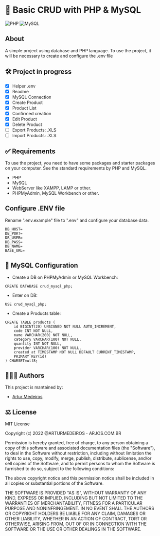# 🐘 Basic CRUD with PHP & MySQL

![PHP](https://img.shields.io/badge/-PHP-007bff?style=for-the-badge&logo=PHP&logoColor=ffffff)
![MySQL](https://img.shields.io/badge/-MySQL-f29111?style=for-the-badge&logo=MySQL&logoColor=ffffff)

## About
A simple project using database and PHP language. To use the project, it will be necessary to create and configure the .env file

## 🛠️ Project in progress
- [x] Helper .env
- [x] Readme
- [x] MySQL Connection
- [x] Create Product
- [x] Product List
- [x] Confirmed creation
- [x] Edit Product
- [x] Delete Product
- [ ] Export Products: .XLS
- [ ] Import Products: .XLS

## ✅ Requirements
To use the project, you need to have some packages and starter packages on your computer.
See the standard requirements by PHP and MySQL.

- PHP
- MySQL
- WebServer like XAMPP, LAMP or other.
- PHPMyAdmin, MySQL Workbench or other.

## Configure .ENV file

Rename ".env.example" file to ".env" and configure your database data.

```shell
DB_HOST=
DB_PORT=
DB_USER=
DB_PASS=
DB_NAME=
BASE_URL=
```

## 🐬 MySQL Configuration

- Create a DB on PHPMyAdmin or MySQL Workbench:

```shell
CREATE DATABASE crud_mysql_php;
```

- Enter on DB:

```shell
USE crud_mysql_php;
```

- Create a Products table:

```shell
CREATE TABLE products (
    id BIGINT(20) UNSIGNED NOT NULL AUTO_INCREMENT,
    code INT NOT NULL,
    name VARCHAR(200) NOT NULL,
    category VARCHAR(100) NOT NULL,
    quantity INT NOT NULL,
    provider VARCHAR(100) NOT NULL,
    created_at TIMESTAMP NOT NULL DEFAULT CURRENT_TIMESTAMP,
    PRIMARY KEY(id)
) CHARSET=utf8;
```

## 🧑🏻‍💻 Authors
This project is mantained by:
* [Artur Medeiros](http://github.com/arturmedeiros)


## ⚖️ License
MIT License

Copyright (c) 2022 @ARTURMEDEIROS - ARJOS.COM.BR

Permission is hereby granted, free of charge, to any person obtaining a copy of this software and associated documentation files (the "Software"), to deal in the Software without restriction, including without limitation the rights to use, copy, modify, merge, publish, distribute, sublicense, and/or sell copies of the Software, and to permit persons to whom the Software is furnished to do so, subject to the following conditions:

The above copyright notice and this permission notice shall be included in all copies or substantial portions of the Software.

THE SOFTWARE IS PROVIDED "AS IS", WITHOUT WARRANTY OF ANY KIND, EXPRESS OR IMPLIED, INCLUDING BUT NOT LIMITED TO THE WARRANTIES OF MERCHANTABILITY, FITNESS FOR A PARTICULAR PURPOSE AND NONINFRINGEMENT. IN NO EVENT SHALL THE AUTHORS OR COPYRIGHT HOLDERS BE LIABLE FOR ANY CLAIM, DAMAGES OR OTHER LIABILITY, WHETHER IN AN ACTION OF CONTRACT, TORT OR OTHERWISE, ARISING FROM, OUT OF OR IN CONNECTION WITH THE SOFTWARE OR THE USE OR OTHER DEALINGS IN THE SOFTWARE.
